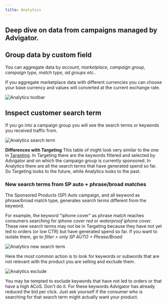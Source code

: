 ```yaml
---
title: Analytics
---
```

Deep dive on data from campaigns managed by Advigator.
---

## Group data by custom field

You can aggregate data by _account, marketplace, campaign group, campaign type, match type, ad groups etc.._

If you aggregate marketplace data with different currencies you can choose your base currency and values will converted at the current exchange rate.

![Analytics toolbar](/images/analytics/toolbar.png)

## Inspect customer search term 

If you go into a campaign group you will see the search terms or keywords you received traffic from. 


![Analytics search term](/images/analytics/queries.png)

**Differences with Targeting**
This table of might look very similar to the one in [Targeting](/docs/targeting). 
In Targeting there are the keywords filtered and selected by Advigator and on which the campaign group is currently sponsored. 
In Analytics there are all the search terms that have generated spend so far. 
So Targeting looks to the future, while Analytics looks to the past.


### New search terms from SP auto + phrase/broad matches

The Sponsored Products (SP) Auto campaign, and all keyword as phrase/broad match type, generates search terms different from the keyword. 

For example, the keyword "iphone cover" as phrase match reaches consumers searching for _iphone cover red_ or _waterproof iphone cover._  
These new search terms may not be in Targeting because they have not yet led to orders (or low CTR) but have generated spend so far. 
If you want to isolate them, go to _filter > only SP AUTO + Phrase/Broad_

![Analytics new search term](/images/analytics/new-search-terms.png)

Here the most common action is to look for keywords or subwords that are not relevant with the product you are selling and exclude them.

![Analytics exclude](/images/analytics/negative.png)

You may be tempted to exclude keywords that have not led to orders or that have a high ACoS. Don't do it. For these keywords Advigator has already reduced the bid per click. 
Just ask yourself if the consumer who is searching for that search term might actually want your product.


